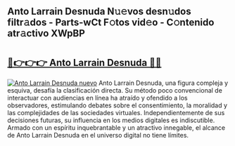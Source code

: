## Anto Larrain Desnuda N𝚞𝚎vos desn𝚞dos filtr𝚊dos - Parts-wCt F𝚘tos vid𝚎o - C𝚘ntenido atr𝚊ctivo XWpBP

# <h2><a href="http://mbcz2d4.tromn.icu/?c=Anto+Larrain+Desnuda">🔗👉👉👉 Anto Larrain Desnuda 🔗🔗</a></h2>

[![Anto Larrain Desnuda nuevo](https://i.imgur.com/pEAQMta.gif)](http://mbcz2d4.tromn.icu/?c=Anto+Larrain+Desnuda)
Anto Larrain Desnuda, una figura compleja y esquiva, desafía la clasificación directa. Su método poco convencional de interactuar con audiencias en línea ha atraído y ofendido a los observadores, estimulando debates sobre el consentimiento, la moralidad y las complejidades de las sociedades virtuales. Independientemente de sus decisiones futuras, su influencia en los medios digitales es indiscutible. Armado con un espíritu inquebrantable y un atractivo innegable, el alcance de Anto Larrain Desnuda en el universo digital no tiene límites.
